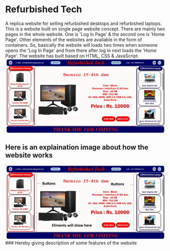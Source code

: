# Refurbished Tech
A replica website for selling refurbished desktops and refurbished laptops. This is a website built on single page website concept. There are mainly two pages in the whole website. One is 'Log In Page' & the second one is 'Home Page'. Other elements of the websites are available in the form of containers. So, basically the website will loads two times when someone opens the 'Log In Page' and from there after log in next loads the 'Home Page'. The website has built based on HTML, CSS & JavaScript. 
<img src ="https://github.com/SubhranshuMukhopadhyay/Refurbished-Tech/blob/main/Resource%20Images/Refurbished%20Tech%20Description%20Image.jpg" alt="MLBC">
## Here is an explaination image about how the website works
<img src ="https://github.com/SubhranshuMukhopadhyay/Refurbished-Tech/blob/main/Resource%20Images/Refurbished%20Tech%20Expalination.jpg" alt="MLBC">
### Hereby giving description of some features of the website
